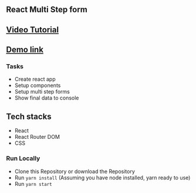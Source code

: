## React Multi Step form

## [Video Tutorial](https://youtu.be/3kNpIbTEuos)

## [Demo link ](https://bw-react-router.netlify.app)

### Tasks

- Create react app
- Setup components
- Setup multi step forms
- Show final data to console

## Tech stacks

- React
- React Router DOM
- CSS

### Run Locally

- Clone this Repository or download the Repository
- Run `yarn install` (Assuming you have node installed, yarn ready to use)
- Run `yarn start`
